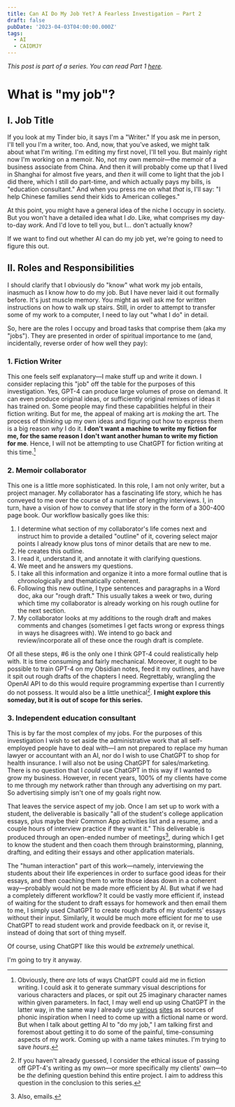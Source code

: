 ```yaml
---
title: Can AI Do My Job Yet? A Fearless Investigation – Part 2
draft: false
pubDate: '2023-04-03T04:00:00.000Z'
tags:
  - AI
  - CAIDMJY
---
```


*This post is part of a series. You can read Part 1 [here](https://www.chriszombik.com/blog/can-ai-do-my-job-yet-a-fearless-investigation--part-1 "").*

# What is "my job"?

## I. Job Title

If you look at my Tinder bio, it says I'm a "Writer." If you ask me in person, I'll tell you I'm a writer, too. And, now, that you've asked, we might talk about what I'm writing. I'm editing my first novel, I'll tell you. But mainly right now I'm working on a memoir. No, not my own memoir—the memoir of a business associate from China. And then it will probably come up that I lived in Shanghai for almost five years, and *then* it will come to light that the job I did there, which I still do part-time, and which actually pays my bills, is "education consultant." And when you press me on what *that* is, I'll say: "I help Chinese families send their kids to American colleges."

At this point, you might have a general idea of the niche I occupy in society. But you won't have a detailed idea what I *do*. Like, what comprises my day-to-day *work*. And I'd love to tell you, but I... don't actually know?

If we want to find out whether AI can do my job yet, we're going to need to figure this out.

## II. Roles and Responsibilities

I should clarify that I obviously do "know" what work my job entails, inasmuch as I know *how* to do my job. But I have never laid it out formally before. It's just muscle memory. You might as well ask me for written instructions on how to walk up stairs. Still, in order to attempt to transfer some of my work to a computer, I need to lay out "what I do" in detail.

So, here are the roles I occupy and broad tasks that comprise them (aka my "jobs"). They are presented in order of spiritual importance to me (and, incidentally, reverse order of how well they pay):

### 1. Fiction Writer

This one feels self explanatory—I make stuff up and write it down. I consider replacing this "job" off the table for the purposes of this investigation. Yes, GPT-4 can produce large volumes of prose on demand. It can even produce original ideas, or sufficiently original remixes of ideas it has trained on. Some people may find these capabilities helpful in their fiction writing. But for me, the appeal of making art is *making* the art. The process of thinking up my own ideas and figuring out how to express them is a big reason *why* I do it. **I don't want a machine to write my fiction for me, for the same reason I don't want another human to write my fiction for me**. Hence, I will not be attempting to use ChatGPT for fiction writing at this time.[^1]

### 2. Memoir collaborator

This one is a little more sophisticated. In this role, I am not only writer, but a project manager. My collaborator has a fascinating life story, which he has conveyed to me over the course of a number of lengthy interviews. I, in turn, have a vision of how to convey that life story in the form of a 300-400 page book. Our workflow basically goes like this:

1. I determine what section of my collaborator's life comes next and instruct him to provide a detailed "outline" of it, covering select major points I already know plus tons of minor details that are new to me.
2. He creates this outline.
3. I read it, understand it, and annotate it with clarifying questions.
4. We meet and he answers my questions.
5. I take all this information and organize it into a more formal outline that is chronologically and thematically coherent.
6. Following this new outline, I type sentences and paragraphs in a Word doc, aka our "rough draft." This usually takes a week or two, during which time my collaborator is already working on his rough outline for the next section.
7. My collaborator looks at my additions to the rough draft and makes comments and changes (sometimes I get facts wrong or express things in ways he disagrees with). We intend to go back and review/incorporate all of these once the rough draft is complete.

Of all these steps, #6 is the only one I think GPT-4 could realistically help with. It is time consuming and fairly mechanical. Moreover, it ought to be possible to train GPT-4 on my Obsidian notes, feed it my outlines, and have it spit out rough drafts of the chapters I need. Regrettably, wrangling the OpenAI API to do this would require programming expertise than I currently do not possess. It would also be a little unethical[^2]. **I might explore this someday, but it is out of scope for this series.**

### 3. Independent education consultant

This is by far the most complex of my jobs. For the purposes of this investigation I wish to set aside the administrative work that all self-employed people have to deal with—I am not prepared to replace my human lawyer or accountant with an AI, nor do I wish to use ChatGPT to shop for health insurance. I will also not be using ChatGPT for sales/marketing. There is no question that I *could* use ChatGPT in this way if I wanted to grow my business. However, in recent years, 100% of my clients have come to me through my network rather than through any advertising on my part. So advertising simply isn't one of my goals right now.

That leaves the service aspect of my job. Once I am set up to work with a student, the deliverable is basically "all of the student's college application essays, plus maybe their Common App activities list and a resume, and a couple hours of interview practice if they want it." This deliverable is produced through an open-ended number of meetings[^3], during which I get to know the student and then coach them through brainstorming, planning, drafting, and editing their essays and other application materials.

The "human interaction" part of this work—namely, interviewing the students about their life experiences in order to surface good ideas for their essays, and then coaching them to write those ideas down in a coherent way—probably would not be made more efficient by AI. But what if we had a completely different workflow? It could be vastly more efficient if, instead of waiting for the student to draft essays for homework and then email them to me, I simply used ChatGPT to create rough drafts of my students' essays without their input. Similarly, it would be much more efficient for me to use ChatGPT to read student work and provide feedback on it, or revise it, instead of doing that sort of thing myself.

Of course, using ChatGPT like this would be *extremely* unethical.

I'm going to try it anyway.

[^1]: Obviously, there *are* lots of ways ChatGPT could aid me in fiction writing. I could ask it to generate summary visual descriptions for various characters and places, or spit out 25 imaginary character names within given parameters. In fact, I may well end up using ChatGPT in the latter way, in the same way I already use [various](https://www.thisworddoesnotexist.com/ "This word does not exist") [sites](https://fakelish.nwtgck.org/ "Fakelish") as sources of phonic inspiration when I need to come up with a fictional name or word. But when I talk about getting AI to "do my job," I am talking first and foremost about getting it to do some of the painful, time-consuming aspects of my work. Coming up with a name takes minutes. I'm trying to save *hours*.
[^2]: If you haven't already guessed, I consider the ethical issue of passing off GPT-4's writing as my own—or more specifically my clients' own—to be *the* defining question behind this entire project. I aim to address this question in the conclusion to this series.
[^3]: Also, emails.
